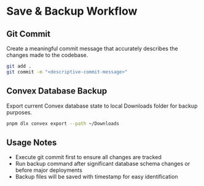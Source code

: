 # Save & Backup Workflow

## Git Commit

Create a meaningful commit message that accurately describes the changes made to the codebase.

```bash
git add .
git commit -m "<descriptive-commit-message>"
```

## Convex Database Backup

Export current Convex database state to local Downloads folder for backup purposes.

```bash
pnpm dlx convex export --path ~/Downloads
```

## Usage Notes

- Execute git commit first to ensure all changes are tracked
- Run backup command after significant database schema changes or before major deployments
- Backup files will be saved with timestamp for easy identification
